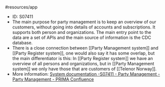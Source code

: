 #resources/app 

* ID: S07411
* The main purpose for party management is to keep an overview of our customers, without going into details of accounts and subscriptions. It supports both person and organizations. The main entry point to the data are a set of APIs and the main source of information is the CDC database. 
* There is a close connection between [[Party Management system]] and [[Party Register system]], one would also say it has some overlap, but the main differentiator is this: In [[Party Register system]] we have an overview of all persons and organizations, but in [[Party Management system]] we only have those that are customers of [[Telenor Norway]].
* More information: [System documentation -S07411 - Party Management - Party Management - PRIMA Confluence](https://prima.corp.telenor.no/confluence/display/PM2/System+documentation+-S07411++-+Party+Management)
